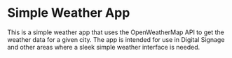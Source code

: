 # Simple Weather App

This is a simple weather app that uses the OpenWeatherMap API to get the weather data for a given city. The app is intended for use in Digital Signage and other areas where a sleek simple weather interface is needed.
